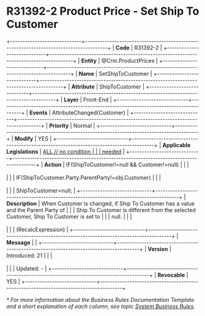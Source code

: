 ﻿---
erp.type: front-end-business-rule
erp.entity: Crm.ProductPrices
---

# R31392-2 Product Price - Set Ship To Customer
+-----------------------------+---------------------------------------------------------------------------------------+
| **Code**                    | R31392-2                                                                              |
+-----------------------------+---------------------------------------------------------------------------------------+
| **Entity**                  | @Crm.ProductPrices                                                                    |
+-----------------------------+---------------------------------------------------------------------------------------+
| **Name**                    | SetShipToCustomer                                                                     |
+-----------------------------+---------------------------------------------------------------------------------------+
| **Attribute**               | ShipToCustomer                                                                        |
+-----------------------------+---------------------------------------------------------------------------------------+
| **Layer**                   | Front-End                                                                             |
+-----------------------------+---------------------------------------------------------------------------------------+
| **Events**                  | AttributeChanged(Customer)                                                            |
+-----------------------------+---------------------------------------------------------------------------------------+
| **Priority**                | Normal                                                                                |
+-----------------------------+---------------------------------------------------------------------------------------+
| **Modify**                  | YES                                                                                   |
+-----------------------------+---------------------------------------------------------------------------------------+
| **Applicable Legislations** | [ALL // no condition                                                                  |
|                             | needed](xref:applicable-legislations)                                                 |
+-----------------------------+---------------------------------------------------------------------------------------+
| **Action**                  | IF(ShipToCustomer!=null && Customer!=null)                                            |
|                             | <br/><br/>                                                                            |
|                             | IF(ShipToCustomer.Party.ParentParty!=obj.Customer)                                    |
|                             | <br/><br/>                                                                            |
|                             | ShipToCustomer=null;                                                                  |
+-----------------------------+---------------------------------------------------------------------------------------+
| **Description**             | When Customer is changed, if Ship To Customer has a value and the Parent Party of     |
|                             | Ship To Customer is different from the selected Customer, Ship To Customer is set to  |
|                             | null.                                                                                 |
|                             | <br/><br/>                                                                            |
|                             | (RecalcExpression)                                                                    |
+-----------------------------+---------------------------------------------------------------------------------------+
| **Message**                 |                                                                                       |
+-----------------------------+---------------------------------------------------------------------------------------+
| **Version**                 | Introduced: 21                                                                        |
|                             | <br/><br/>                                                                            |
|                             | Updated: -                                                                            |
+-----------------------------+---------------------------------------------------------------------------------------+
| **Revocable**               | YES                                                                                   |
+-----------------------------+---------------------------------------------------------------------------------------+

*\* For more information about the Business Rules Documentation Template and a short explanation of each column, see
topic [System Business Rules](../templates/template-description-system-business-rules.md).*
